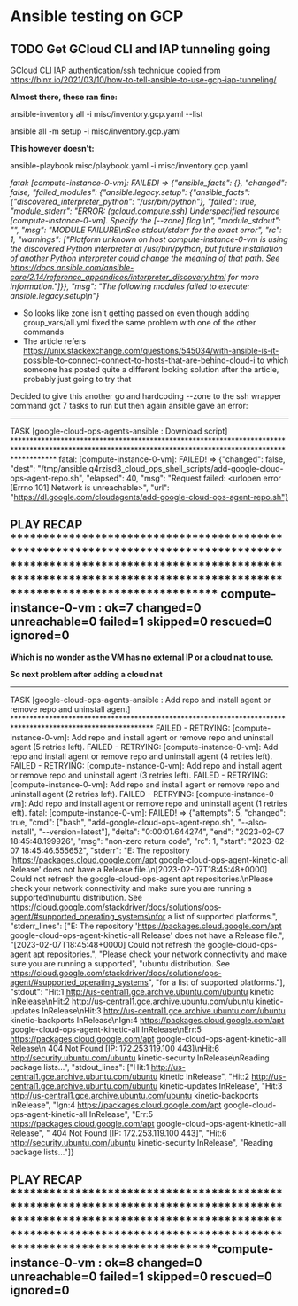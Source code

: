 # Ansible testing on GCP

## TODO Get GCloud CLI and IAP tunneling going

GCloud CLI IAP authentication/ssh technique copied from https://binx.io/2021/03/10/how-to-tell-ansible-to-use-gcp-iap-tunneling/

**Almost there, these ran fine:**

ansible-inventory all -i misc/inventory.gcp.yaml --list

ansible all -m setup -i misc/inventory.gcp.yaml

**This however doesn't:**

ansible-playbook misc/playbook.yaml -i misc/inventory.gcp.yaml

_fatal: [compute-instance-0-vm]: FAILED! => {"ansible_facts": {}, "changed": false, "failed_modules": {"ansible.legacy.setup": {"ansible_facts": {"discovered_interpreter_python": "/usr/bin/python"}, "failed": true, "module_stderr": "ERROR: (gcloud.compute.ssh) Underspecified resource [compute-instance-0-vm]. Specify the [--zone] flag.\n", "module_stdout": "", "msg": "MODULE FAILURE\nSee stdout/stderr for the exact error", "rc": 1, "warnings": ["Platform unknown on host compute-instance-0-vm is using the discovered Python interpreter at /usr/bin/python, but future installation of another Python interpreter could change the meaning of that path. See https://docs.ansible.com/ansible-core/2.14/reference_appendices/interpreter_discovery.html for more information."]}}, "msg": "The following modules failed to execute: ansible.legacy.setup\n"}_

- So looks like zone isn't getting passed on even though adding group_vars/all.yml fixed the same problem with one of the other commands
- The article refers https://unix.stackexchange.com/questions/545034/with-ansible-is-it-possible-to-connect-connect-to-hosts-that-are-behind-cloud-i to which someone has posted quite a different looking solution after the article, probably just going to try that

Decided to give this another go and hardcoding --zone to the ssh wrapper command got 7 tasks to run but then again ansible gave an error:

---
TASK [google-cloud-ops-agents-ansible : Download script] **********************************************************************************************************************************************************
fatal: [compute-instance-0-vm]: FAILED! => {"changed": false, "dest": "/tmp/ansible.q4rzisd3_cloud_ops_shell_scripts/add-google-cloud-ops-agent-repo.sh", "elapsed": 40, "msg": "Request failed: <urlopen error [Errno 101] Network is unreachable>", "url": "https://dl.google.com/cloudagents/add-google-cloud-ops-agent-repo.sh"}

PLAY RECAP ********************************************************************************************************************************************************************************************************
compute-instance-0-vm      : ok=7    changed=0    unreachable=0    failed=1    skipped=0    rescued=0    ignored=0
---

**Which is no wonder as the VM has no external IP or a cloud nat to use.**

**So next problem after adding a cloud nat**

---
TASK [google-cloud-ops-agents-ansible : Add repo and install agent or remove repo and uninstall agent] ************************************************************************************************************
FAILED - RETRYING: [compute-instance-0-vm]: Add repo and install agent or remove repo and uninstall agent (5 retries left).
FAILED - RETRYING: [compute-instance-0-vm]: Add repo and install agent or remove repo and uninstall agent (4 retries left).
FAILED - RETRYING: [compute-instance-0-vm]: Add repo and install agent or remove repo and uninstall agent (3 retries left).
FAILED - RETRYING: [compute-instance-0-vm]: Add repo and install agent or remove repo and uninstall agent (2 retries left).
FAILED - RETRYING: [compute-instance-0-vm]: Add repo and install agent or remove repo and uninstall agent (1 retries left).
fatal: [compute-instance-0-vm]: FAILED! => {"attempts": 5, "changed": true, "cmd": ["bash", "add-google-cloud-ops-agent-repo.sh", "--also-install", "--version=latest"], "delta": "0:00:01.644274", "end": "2023-02-07 18:45:48.199926", "msg": "non-zero return code", "rc": 1, "start": "2023-02-07 18:45:46.555652", "stderr": "E: The repository 'https://packages.cloud.google.com/apt google-cloud-ops-agent-kinetic-all Release' does not have a Release file.\n[2023-02-07T18:45:48+0000] Could not refresh the google-cloud-ops-agent apt repositories.\nPlease check your network connectivity and make sure you are running a supported\nubuntu distribution. See https://cloud.google.com/stackdriver/docs/solutions/ops-agent/#supported_operating_systems\nfor a list of supported platforms.", "stderr_lines": ["E: The repository 'https://packages.cloud.google.com/apt google-cloud-ops-agent-kinetic-all Release' does not have a Release file.", "[2023-02-07T18:45:48+0000] Could not refresh the google-cloud-ops-agent apt repositories.", "Please check your network connectivity and make sure you are running a supported", "ubuntu distribution. See https://cloud.google.com/stackdriver/docs/solutions/ops-agent/#supported_operating_systems", "for a list of supported platforms."], "stdout": "Hit:1 http://us-central1.gce.archive.ubuntu.com/ubuntu kinetic InRelease\nHit:2 http://us-central1.gce.archive.ubuntu.com/ubuntu kinetic-updates InRelease\nHit:3 http://us-central1.gce.archive.ubuntu.com/ubuntu kinetic-backports InRelease\nIgn:4 https://packages.cloud.google.com/apt google-cloud-ops-agent-kinetic-all InRelease\nErr:5 https://packages.cloud.google.com/apt google-cloud-ops-agent-kinetic-all Release\n  404  Not Found [IP: 172.253.119.100 443]\nHit:6 http://security.ubuntu.com/ubuntu kinetic-security InRelease\nReading package lists...", "stdout_lines": ["Hit:1 http://us-central1.gce.archive.ubuntu.com/ubuntu kinetic InRelease", "Hit:2 http://us-central1.gce.archive.ubuntu.com/ubuntu kinetic-updates InRelease", "Hit:3 http://us-central1.gce.archive.ubuntu.com/ubuntu kinetic-backports InRelease", "Ign:4 https://packages.cloud.google.com/apt google-cloud-ops-agent-kinetic-all InRelease", "Err:5 https://packages.cloud.google.com/apt google-cloud-ops-agent-kinetic-all Release", "  404  Not Found [IP: 172.253.119.100 443]", "Hit:6 http://security.ubuntu.com/ubuntu kinetic-security InRelease", "Reading package lists..."]}

PLAY RECAP ********************************************************************************************************************************************************************************************************compute-instance-0-vm      : ok=8    changed=0    unreachable=0    failed=1    skipped=0    rescued=0    ignored=0
---

